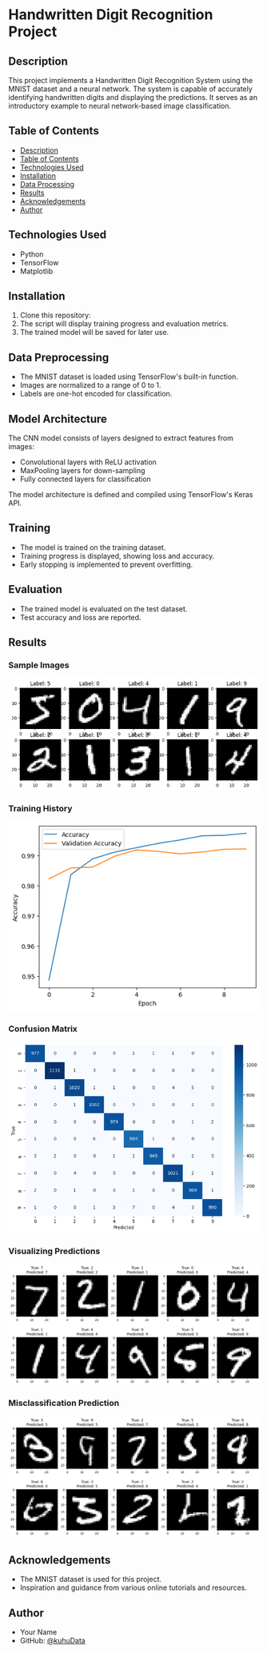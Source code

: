 # Handwritten Digit Recognition Project


## Description

This project implements a Handwritten Digit Recognition System using the MNIST dataset and a neural network. The system is capable of accurately identifying handwritten digits and displaying the predictions. It serves as an introductory example to neural network-based image classification.

## Table of Contents

- [Description](#description)
- [Table of Contents](#table-of-contents)
- [Technologies Used](#technologies-used)
- [Installation](#installation)
- [Data Processing](#data-processing)
- [Results](#results)
- [Acknowledgements](#acknowledgements)
- [Author](#author)

## Technologies Used

- Python
- TensorFlow
- Matplotlib

## Installation

1. Clone this repository:
2. The script will display training progress and evaluation metrics.
3. The trained model will be saved for later use.

## Data Preprocessing

- The MNIST dataset is loaded using TensorFlow's built-in function.
- Images are normalized to a range of 0 to 1.
- Labels are one-hot encoded for classification.

## Model Architecture

The CNN model consists of layers designed to extract features from images:

- Convolutional layers with ReLU activation
- MaxPooling layers for down-sampling
- Fully connected layers for classification

The model architecture is defined and compiled using TensorFlow's Keras API.

## Training

- The model is trained on the training dataset.
- Training progress is displayed, showing loss and accuracy.
- Early stopping is implemented to prevent overfitting.

## Evaluation

- The trained model is evaluated on the test dataset.
- Test accuracy and loss are reported.

## Results

### Sample Images

![Sample Images](Sample-Data.png)

### Training History

![Training History](Training-History.png)

### Confusion Matrix

![Confusion Matrix](Confusion-Matrix.png)

### Visualizing Predictions

![Visualizing Predictions](Prediction-Visualization.png)

### Misclassification Prediction
![Misclassification Prediction](Misclassification.png)

## Acknowledgements

- The MNIST dataset is used for this project.
- Inspiration and guidance from various online tutorials and resources.

## Author

- Your Name
- GitHub: [@kuhuData](https://github.com/kuhuData)

